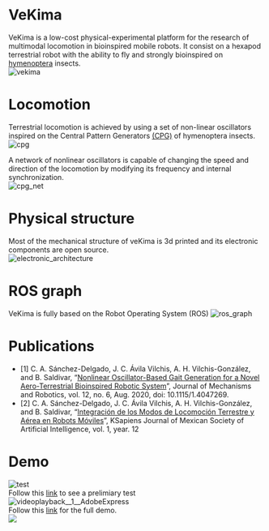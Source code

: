 # VeKima
VeKima is a low-cost physical-experimental platform for the research of multimodal locomotion in bioinspired mobile robots.
It consist on a hexapod terrestrial robot with the ability to fly and strongly bioinspired on [hymenoptera](https://es.wikipedia.org/wiki/Hymenoptera) insects.<br>
![vekima](https://user-images.githubusercontent.com/107052856/199059401-594f34c9-c5d4-4e0f-857a-7e1106deb5cf.png)


# Locomotion
Terrestrial locomotion is achieved by using a set of non-linear oscillators inspired on the Central Pattern Generators [(CPG)](https://en.wikipedia.org/wiki/Central_pattern_generator) of hymenoptera insects.<br>
![cpg](https://user-images.githubusercontent.com/107052856/199059199-a7511b83-c7f4-480e-951d-9b1373064ecf.png)


A network of nonlinear oscillators is capable of changing the speed and direction of the locomotion by modifying its frequency and internal synchronization.<br>
![cpg_net](https://user-images.githubusercontent.com/107052856/199052278-242759b0-e2d1-4ae1-9394-7f67574a4cef.png)

# Physical structure
Most of the mechanical structure of veKima is 3d printed and its electronic components are open source.<br>
![electronic_architecture](https://user-images.githubusercontent.com/107052856/199058225-04332860-b5f0-4b3e-a8ad-2af44bbb3a5d.png)

# ROS graph
VeKima is fully based on the Robot Operating System (ROS)
![ros_graph](https://user-images.githubusercontent.com/107052856/199058838-eecf3194-44ed-4a07-8108-6e7dce1439b1.png)

# Publications
- [1] C. A. Sánchez-Delgado, J. C. Ávila Vilchis, A. H. Vilchis-González, and B. Saldivar, “[Nonlinear Oscillator-Based Gait Generation for a Novel Aero-Terrestrial Bioinspired Robotic System](https://doi.org/10.1115/1.4047269)”, Journal of Mechanisms and Robotics, vol. 12, no. 6, Aug. 2020, doi: 10.1115/1.4047269.
- [2] C. A. Sánchez-Delgado, J. C. Ávila Vilchis, A. H. Vilchis-González, and B. Saldivar, “[Integración de los Modos de Locomoción Terrestre y Aérea en Robots Móviles](http://smia.mx/komputersapiens/publicaciones.html)”, KSapiens Journal of Mexican Society of Artificial Intelligence, vol. 1, year. 12

# Demo
![test](https://user-images.githubusercontent.com/107052856/199052825-3dac8b66-383d-4ab7-987e-da511c15c764.png)
<br>
Follow this [link](https://www.youtube.com/watch?v=cbnw_SmmBGw&list=PLQBwkbxMqU0CwwgrcaWHP4ouFjho0Iy4H&index=2&t=1s) to see a prelimiary test
<br>
![videoplayback__1__AdobeExpress](https://user-images.githubusercontent.com/107052856/199109905-2e8f2e8a-e9fe-468f-8aa7-caf91b75af4a.gif)<br>
Follow this [link](https://www.youtube.com/watch?v=VcLnfnzkvF8) for the full demo.
<br>
![](https://github.com/istarendil/vekima/blob/main/media/aeroterrestrial_transition.gif)
